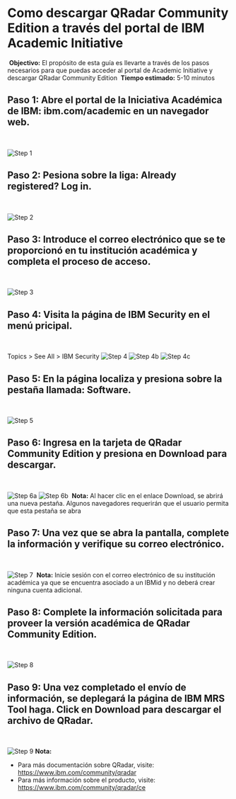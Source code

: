 # Como descargar QRadar Community Edition a través del portal de IBM Academic Initiative
​
**Objectivo:** El propósito de esta guía es llevarte a través de los pasos 
necesarios para que puedas acceder al portal de Academic Initiative
y descargar QRadar Community Edition
​
**Tiempo estimado:** 5-10 minutos
​
## Paso 1: Abre el portal de la Iniciativa Académica de IBM: ibm.com/academic en un navegador web.
<br />

![Step 1](images/step1.png)
​
## Paso 2: Pesiona sobre la liga: Already registered? Log in.
<br />

![Step 2](images/step2.png)
​
## Paso 3: Introduce el correo electrónico que se te proporcionó en tu institución académica y completa el proceso de acceso.
<br />

![Step 3](images/step3.png)
​
## Paso 4: Visita la página de IBM Security en el menú pricipal. 
<br />

Topics > See All > IBM Security
![Step 4](images/step4.png)
![Step 4b](images/step4b.png)
![Step 4c](images/step4c.png)
​
## Paso 5: En la página localiza y presiona sobre la pestaña llamada: Software. 
<br />

![Step 5](images/step5.png)
​
## Paso 6: Ingresa en la tarjeta de QRadar Community Edition y presiona en Download para descargar.
<br />

![Step 6a](images/step6a.png)
![Step 6b](images/step6b.png)
​
**Nota:** Al hacer clic en el enlace Download, se abrirá una nueva pestaña. Algunos navegadores requerirán que el usuario permita que esta pestaña se abra
​​
## Paso 7: Una vez que se abra la pantalla, complete la información y verifique su correo electrónico.
<br />

![Step 7](images/step7.png)
​
**Nota:** Inicie sesión con el correo electrónico de su institución académica ya que se encuentra 
asociado a un IBMid y no deberá crear ninguna cuenta adicional.
​
## Paso 8: Complete la información solicitada para proveer la versión académica de QRadar Community Edition.
<br />

![Step 8](images/step8.png)
​
## Paso 9: Una vez completado el envío de información, se deplegará la página de IBM MRS Tool haga. Click en Download para descargar el archivo de QRadar.
<br />

![Step 9](images/step9.png)
​
**Nota:** 
* Para más documentación sobre QRadar, visite: https://www.ibm.com/community/qradar
​
* Para más información sobre el producto, visite: https://www.ibm.com/community/qradar/ce